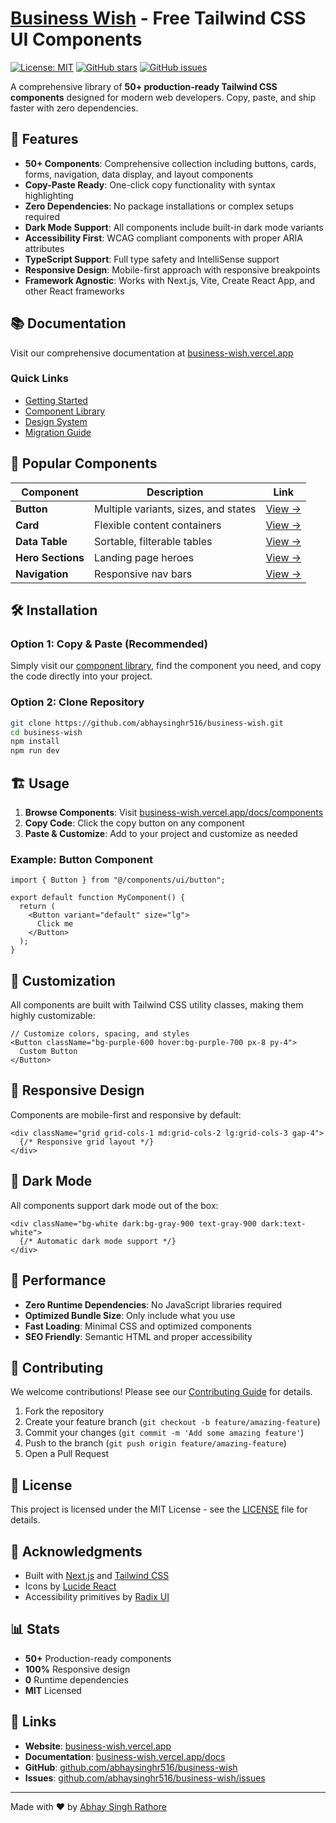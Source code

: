 # [Business Wish](https://business-wish.vercel.app) - Free Tailwind CSS UI Components

[![License: MIT](https://img.shields.io/badge/License-MIT-yellow.svg)](https://opensource.org/licenses/MIT)
[![GitHub stars](https://img.shields.io/github/stars/abhaysinghr516/business-wish.svg)](https://github.com/abhaysinghr516/business-wish/stargazers)
[![GitHub issues](https://img.shields.io/github/issues/abhaysinghr516/business-wish.svg)](https://github.com/abhaysinghr516/business-wish/issues)

A comprehensive library of **50+ production-ready Tailwind CSS components** designed for modern web developers. Copy, paste, and ship faster with zero dependencies.

## 🚀 Features

- **50+ Components**: Comprehensive collection including buttons, cards, forms, navigation, data display, and layout components
- **Copy-Paste Ready**: One-click copy functionality with syntax highlighting
- **Zero Dependencies**: No package installations or complex setups required
- **Dark Mode Support**: All components include built-in dark mode variants
- **Accessibility First**: WCAG compliant components with proper ARIA attributes
- **TypeScript Support**: Full type safety and IntelliSense support
- **Responsive Design**: Mobile-first approach with responsive breakpoints
- **Framework Agnostic**: Works with Next.js, Vite, Create React App, and other React frameworks

## 📚 Documentation

Visit our comprehensive documentation at [business-wish.vercel.app](https://business-wish.vercel.app)

### Quick Links

- [Getting Started](https://business-wish.vercel.app/docs/getting-started)
- [Component Library](https://business-wish.vercel.app/docs/components)
- [Design System](https://business-wish.vercel.app/docs/design-system)
- [Migration Guide](https://business-wish.vercel.app/docs/migration)

## 🎯 Popular Components

| Component         | Description                          | Link                                                                  |
| ----------------- | ------------------------------------ | --------------------------------------------------------------------- |
| **Button**        | Multiple variants, sizes, and states | [View →](https://business-wish.vercel.app/docs/components/button)     |
| **Card**          | Flexible content containers          | [View →](https://business-wish.vercel.app/docs/components/card)       |
| **Data Table**    | Sortable, filterable tables          | [View →](https://business-wish.vercel.app/docs/components/data-table) |
| **Hero Sections** | Landing page heroes                  | [View →](https://business-wish.vercel.app/docs/components/hero)       |
| **Navigation**    | Responsive nav bars                  | [View →](https://business-wish.vercel.app/docs/components/header)     |

## 🛠️ Installation

### Option 1: Copy & Paste (Recommended)

Simply visit our [component library](https://business-wish.vercel.app/docs/components), find the component you need, and copy the code directly into your project.

### Option 2: Clone Repository

```bash
git clone https://github.com/abhaysinghr516/business-wish.git
cd business-wish
npm install
npm run dev
```

## 🏗️ Usage

1. **Browse Components**: Visit [business-wish.vercel.app/docs/components](https://business-wish.vercel.app/docs/components)
2. **Copy Code**: Click the copy button on any component
3. **Paste & Customize**: Add to your project and customize as needed

### Example: Button Component

```tsx
import { Button } from "@/components/ui/button";

export default function MyComponent() {
  return (
    <Button variant="default" size="lg">
      Click me
    </Button>
  );
}
```

## 🎨 Customization

All components are built with Tailwind CSS utility classes, making them highly customizable:

```tsx
// Customize colors, spacing, and styles
<Button className="bg-purple-600 hover:bg-purple-700 px-8 py-4">
  Custom Button
</Button>
```

## 📱 Responsive Design

Components are mobile-first and responsive by default:

```tsx
<div className="grid grid-cols-1 md:grid-cols-2 lg:grid-cols-3 gap-4">
  {/* Responsive grid layout */}
</div>
```

## 🌙 Dark Mode

All components support dark mode out of the box:

```tsx
<div className="bg-white dark:bg-gray-900 text-gray-900 dark:text-white">
  {/* Automatic dark mode support */}
</div>
```

## 🚀 Performance

- **Zero Runtime Dependencies**: No JavaScript libraries required
- **Optimized Bundle Size**: Only include what you use
- **Fast Loading**: Minimal CSS and optimized components
- **SEO Friendly**: Semantic HTML and proper accessibility

## 🤝 Contributing

We welcome contributions! Please see our [Contributing Guide](CONTRIBUTING.md) for details.

1. Fork the repository
2. Create your feature branch (`git checkout -b feature/amazing-feature`)
3. Commit your changes (`git commit -m 'Add some amazing feature'`)
4. Push to the branch (`git push origin feature/amazing-feature`)
5. Open a Pull Request

## 📄 License

This project is licensed under the MIT License - see the [LICENSE](LICENSE) file for details.

## 🙏 Acknowledgments

- Built with [Next.js](https://nextjs.org/) and [Tailwind CSS](https://tailwindcss.com/)
- Icons by [Lucide React](https://lucide.dev/)
- Accessibility primitives by [Radix UI](https://www.radix-ui.com/)

## 📊 Stats

- **50+** Production-ready components
- **100%** Responsive design
- **0** Runtime dependencies
- **MIT** Licensed

## 🔗 Links

- **Website**: [business-wish.vercel.app](https://business-wish.vercel.app)
- **Documentation**: [business-wish.vercel.app/docs](https://business-wish.vercel.app/docs)
- **GitHub**: [github.com/abhaysinghr516/business-wish](https://github.com/abhaysinghr516/business-wish)
- **Issues**: [github.com/abhaysinghr516/business-wish/issues](https://github.com/abhaysinghr516/business-wish/issues)

---

Made with ❤️ by [Abhay Singh Rathore](https://abhay-singh-rathore.vercel.app/)
